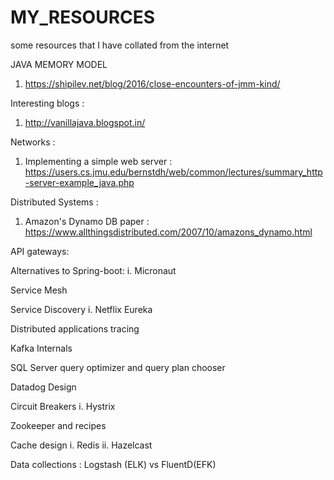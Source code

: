 # MY_RESOURCES
some resources that I have collated from the internet

JAVA MEMORY MODEL
1. https://shipilev.net/blog/2016/close-encounters-of-jmm-kind/

Interesting blogs :
1. http://vanillajava.blogspot.in/

Networks : 
1. Implementing a simple web server : https://users.cs.jmu.edu/bernstdh/web/common/lectures/summary_http-server-example_java.php 

Distributed Systems : 
1. Amazon's Dynamo DB paper : https://www.allthingsdistributed.com/2007/10/amazons_dynamo.html


API gateways:

Alternatives to Spring-boot:
  i. Micronaut

Service Mesh

Service Discovery
  i. Netflix Eureka

Distributed applications tracing

Kafka Internals


SQL Server query optimizer and query plan chooser


Datadog Design

Circuit Breakers
  i. Hystrix


Zookeeper and recipes

Cache design
  i.  Redis
  ii. Hazelcast
  
Data collections : Logstash (ELK) vs FluentD(EFK) 


